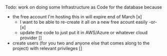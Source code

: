 Todo: work on doing some Infrastructure as Code for the database because
- the free account I'm hosting this in will expire end of March [x]
  - I want to be able to re-create it all on a new free acount easily -or- [x]
  - update the code to just put it in AWS/Azure or whatever cloud provider []
- create users (for you two and anyone else that comes along to the project) with relevant privileges []
